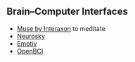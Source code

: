 ## Brain–Computer Interfaces

- [Muse by Interaxon](http://www.choosemuse.com/) to meditate
- [Neurosky](http://neurosky.com/)
- [Emotiv](https://www.emotiv.com/)
- [OpenBCI](http://openbci.com/)


